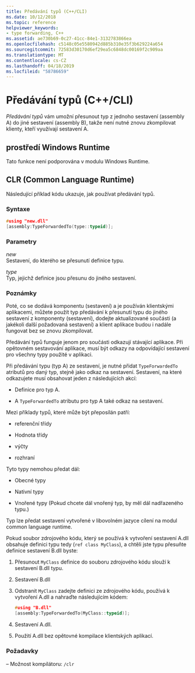 ```yaml
---
title: Předávání typů (C++/CLI)
ms.date: 10/12/2018
ms.topic: reference
helpviewer_keywords:
- type forwarding, C++
ms.assetid: ae730b69-0c27-41cc-84e1-3132783866ea
ms.openlocfilehash: c5148c05e5580942d885b310e35f3b629224a654
ms.sourcegitcommit: 72583d30170d6ef29ea5c6848dc00169f2c909aa
ms.translationtype: MT
ms.contentlocale: cs-CZ
ms.lasthandoff: 04/18/2019
ms.locfileid: "58786659"
---
```

# <a name="type-forwarding-ccli"></a>Předávání typů (C++/CLI)

*Předávání typů* vám umožní přesunout typ z jednoho sestavení (assembly A) do jiné sestavení (assembly B), takže není nutné znovu zkompilovat klienty, kteří využívají sestavení A.

## <a name="windows-runtime"></a>prostředí Windows Runtime

Tato funkce není podporována v modulu Windows Runtime.

## <a name="common-language-runtime"></a>CLR (Common Language Runtime)

Následující příklad kódu ukazuje, jak používat předávání typů.

### <a name="syntax"></a>Syntaxe

```cpp
#using "new.dll"
[assembly:TypeForwardedTo(type::typeid)];
```

### <a name="parameters"></a>Parametry

*new*<br/>
Sestavení, do kterého se přesunutí definice typu.

*type*<br/>
Typ, jejichž definice jsou přesunu do jiného sestavení.

### <a name="remarks"></a>Poznámky

Poté, co se dodává komponentu (sestavení) a je používán klientskými aplikacemi, můžete použít typ předávání k přesunutí typu do jiného sestavení z komponenty (sestavení), dodejte aktualizované součásti (a jakékoli další požadovaná sestavení) a klient aplikace budou i nadále fungovat bez se znovu zkompilovat.

Předávání typů funguje jenom pro součásti odkazují stávající aplikace. Při opětovném sestavování aplikace, musí být odkazy na odpovídající sestavení pro všechny typy použité v aplikaci.

Při předávání typu (typ A) ze sestavení, je nutné přidat `TypeForwardedTo` atributů pro daný typ, stejně jako odkaz na sestavení. Sestavení, na které odkazujete musí obsahovat jeden z následujících akcí:

- Definice pro typ A.

- A `TypeForwardedTo` atributu pro typ A také odkaz na sestavení.

Mezi příklady typů, které může být přeposílán patří:

- referenční třídy

- Hodnota třídy

- výčty

- rozhraní

Tyto typy nemohou předat dál:

- Obecné typy

- Nativní typy

- Vnořené typy (Pokud chcete dál vnořený typ, by měl dál nadřazeného typu.)

Typ lze předat sestavení vytvořené v libovolném jazyce cílení na modul common language runtime.

Pokud soubor zdrojového kódu, který se používá k vytvoření sestavení A.dll obsahuje definici typu tedy (`ref class MyClass`), a chtěli jste typu přesuňte definice sestavení B.dll byste:

1. Přesunout `MyClass` definice do souboru zdrojového kódu slouží k sestavení B.dll typu.

2. Sestavení B.dll

3. Odstranit `MyClass` zadejte definici ze zdrojového kódu, používá k vytvoření A.dll a nahraďte následujícím kódem:

    ```cpp
    #using "B.dll"
    [assembly:TypeForwardedTo(MyClass::typeid)];
    ```

4. Sestavení A.dll.

5. Použití A.dll bez opětovné kompilace klientských aplikací.

### <a name="requirements"></a>Požadavky

– Možnost kompilátoru: `/clr`